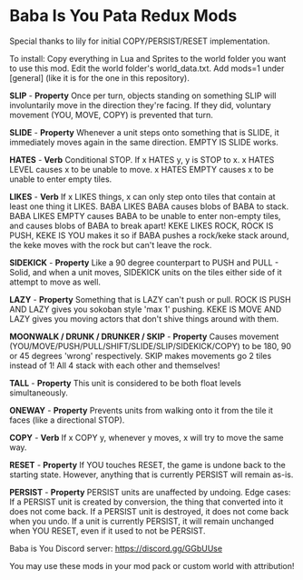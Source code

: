 # Baba Is You Pata Redux Mods

Special thanks to lily for initial COPY/PERSIST/RESET implementation.

To install: Copy everything in Lua and Sprites to the world folder you want to use this mod. Edit the world folder's world_data.txt. Add mods=1 under [general] (like it is for the one in this repository).

**SLIP** - __Property__ Once per turn, objects standing on something SLIP will involuntarily move in the direction they're facing. If they did, voluntary movement (YOU, MOVE, COPY) is prevented that turn.

**SLIDE** - __Property__ Whenever a unit steps onto something that is SLIDE, it immediately moves again in the same direction. EMPTY IS SLIDE works.

**HATES** - __Verb__ Conditional STOP. If x HATES y, y is STOP to x. x HATES LEVEL causes x to be unable to move. x HATES EMPTY causes x to be unable to enter empty tiles.

**LIKES** - __Verb__ If x LIKES things, x can only step onto tiles that contain at least one thing it LIKES. BABA LIKES BABA causes blobs of BABA to stack. BABA LIKES EMPTY causes BABA to be unable to enter non-empty tiles, and causes blobs of BABA to break apart! KEKE LIKES ROCK, ROCK IS PUSH, KEKE IS YOU makes it so if BABA pushes a rock/keke stack around, the keke moves with the rock but can't leave the rock.

**SIDEKICK** - __Property__ Like a 90 degree counterpart to PUSH and PULL - Solid, and when a unit moves, SIDEKICK units on the tiles either side of it attempt to move as well.

**LAZY** - __Property__ Something that is LAZY can't push or pull. ROCK IS PUSH AND LAZY gives you sokoban style 'max 1' pushing. KEKE IS MOVE AND LAZY gives you moving actors that don't shive things around with them.

**MOONWALK / DRUNK / DRUNKER / SKIP** - __Property__ Causes movement (YOU/MOVE/PUSH/PULL/SHIFT/SLIDE/SLIP/SIDEKICK/COPY) to be 180, 90 or 45 degrees 'wrong' respectively. SKIP makes movements go 2 tiles instead of 1! All 4 stack with each other and themselves!

**TALL** - __Property__ This unit is considered to be both float levels simultaneously.

**ONEWAY** - __Property__ Prevents units from walking onto it from the tile it faces (like a directional STOP).

**COPY** - __Verb__ If x COPY y, whenever y moves, x will try to move the same way.

**RESET** - __Property__ If YOU touches RESET, the game is undone back to the starting state. However, anything that is currently PERSIST will remain as-is.

**PERSIST** - __Property__ PERSIST units are unaffected by undoing. Edge cases: If a PERSIST unit is created by conversion, the thing that converted into it does not come back. If a PERSIST unit is destroyed, it does not come back when you undo. If a unit is currently PERSIST, it will remain unchanged when YOU RESET, even if it used to not be PERSIST.

Baba is You Discord server: https://discord.gg/GGbUUse

You may use these mods in your mod pack or custom world with attribution!
